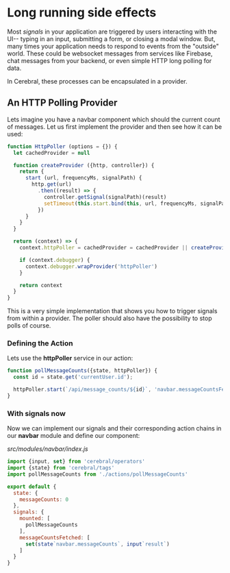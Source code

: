 # Long running side effects

Most *signals* in your application are triggered by users interacting with the UI-- typing in an input, submitting a form, or closing a modal window. But, many times your application needs to respond to events from the "outside" world. These could be websocket messages from services like Firebase, chat messages from your backend, or even simple HTTP long polling for data.

In Cerebral, these processes can be encapsulated in a provider.

## An HTTP Polling Provider

Lets imagine you have a navbar component which should the current count of messages. Let us first implement the provider and then see how it can be used:

```js
function HttpPoller (options = {}) {
  let cachedProvider = null

  function createProvider ({http, controller}) {
    return {
      start (url, frequencyMs, signalPath) {
        http.get(url)
          .then((result) => {
            controller.getSignal(signalPath)(result)
            setTimeout(this.start.bind(this, url, frequencyMs, signalPath), frequencyMs)
          })
      }
    }
  }

  return (context) => {
    context.httpPoller = cachedProvider = cachedProvider || createProvider(context)

    if (context.debugger) {
      context.debugger.wrapProvider('httpPoller')
    }

    return context
  }
}
```

This is a very simple implementation that shows you how to trigger signals from within a provider. The poller should also have the possibility to stop polls of course.

### Defining the Action

Lets use the **httpPoller** service in our action:

```js
function pollMessageCounts({state, httpPoller}) {
  const id = state.get('currentUser.id');

  httpPoller.start(`/api/message_counts/${id}`, 'navbar.messageCountsFetched')
}
```

### With signals now

Now we can implement our signals and their corresponding action chains in our **navbar** module and define our component:

*src/modules/navbar/index.js*
```js
import {input, set} from 'cerebral/operators'
import {state} from 'cerebral/tags'
import pollMessageCounts from './actions/pollMessageCounts'

export default {
  state: {
    messageCounts: 0
  },
  signals: {
    mounted: [
      pollMessageCounts
    ],
    messageCountsFetched: [
      set(state`navbar.messageCounts`, input`result`)
    ]
  }
}
```
